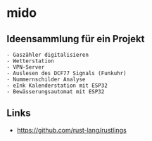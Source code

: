 # mido

## Ideensammlung für ein Projekt

    - Gaszähler digitalisieren
    - Wetterstation
    - VPN-Server
    - Auslesen des DCF77 Signals (Funkuhr)
    - Nummernschilder Analyse
    - eInk Kalenderstation mit ESP32
    - Bewässerungsautomat mit ESP32

## Links
- https://github.com/rust-lang/rustlings
